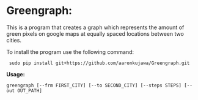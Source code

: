 Greengraph:
===========

This is a program that creates a graph which represents the amount of green pixels on google maps at equally spaced locations between two cities.

To install the program use the following command:

``` sudo pip install git+https://github.com/aaronkujawa/Greengraph.git```

**Usage:**

```
greengraph [--frm FIRST_CITY] [--to SECOND_CITY] [--steps STEPS] [--out OUT_PATH]
```
